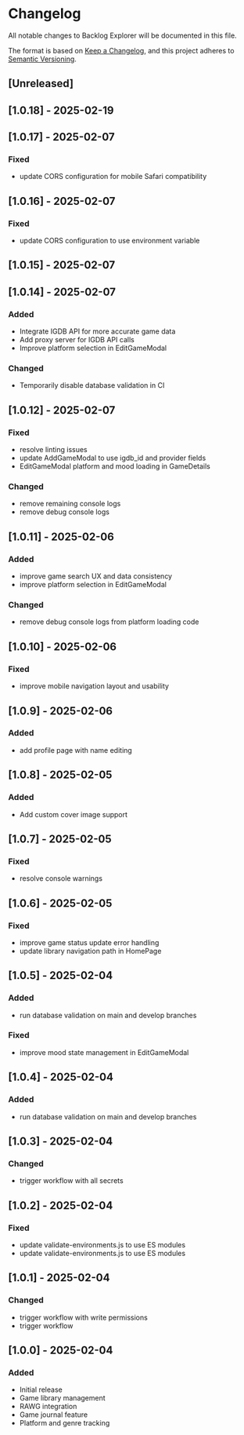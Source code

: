 # Changelog

All notable changes to Backlog Explorer will be documented in this file.

The format is based on [Keep a Changelog](https://keepachangelog.com/en/1.0.0/),
and this project adheres to [Semantic Versioning](https://semver.org/spec/v2.0.0.html).

## [Unreleased]

## [1.0.18] - 2025-02-19


## [1.0.17] - 2025-02-07

### Fixed
- update CORS configuration for mobile Safari compatibility


## [1.0.16] - 2025-02-07

### Fixed
- update CORS configuration to use environment variable


## [1.0.15] - 2025-02-07


## [1.0.14] - 2025-02-07

### Added
- Integrate IGDB API for more accurate game data
- Add proxy server for IGDB API calls
- Improve platform selection in EditGameModal

### Changed
- Temporarily disable database validation in CI

## [1.0.12] - 2025-02-07

### Fixed
- resolve linting issues
- update AddGameModal to use igdb_id and provider fields
- EditGameModal platform and mood loading in GameDetails

### Changed
- remove remaining console logs
- remove debug console logs


## [1.0.11] - 2025-02-06

### Added
- improve game search UX and data consistency
- improve platform selection in EditGameModal

### Changed
- remove debug console logs from platform loading code


## [1.0.10] - 2025-02-06

### Fixed
- improve mobile navigation layout and usability


## [1.0.9] - 2025-02-06

### Added
- add profile page with name editing


## [1.0.8] - 2025-02-05

### Added
- Add custom cover image support


## [1.0.7] - 2025-02-05

### Fixed
- resolve console warnings


## [1.0.6] - 2025-02-05

### Fixed
- improve game status update error handling
- update library navigation path in HomePage


## [1.0.5] - 2025-02-04

### Added
- run database validation on main and develop branches

### Fixed
- improve mood state management in EditGameModal


## [1.0.4] - 2025-02-04

### Added
- run database validation on main and develop branches


## [1.0.3] - 2025-02-04

### Changed
- trigger workflow with all secrets


## [1.0.2] - 2025-02-04

### Fixed
- update validate-environments.js to use ES modules
- update validate-environments.js to use ES modules


## [1.0.1] - 2025-02-04

### Changed
- trigger workflow with write permissions
- trigger workflow


## [1.0.0] - 2025-02-04
### Added
- Initial release
- Game library management
- RAWG integration
- Game journal feature
- Platform and genre tracking



